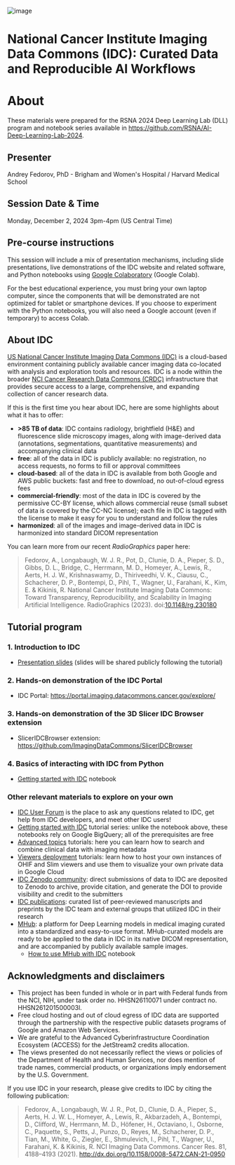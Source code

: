 ![image](https://github.com/ImagingDataCommons/IDC-Tutorials/releases/download/0.20.0/2024RSNA-DLL-IDC_header.png)

# **National Cancer Institute Imaging Data Commons (IDC)**: Curated Data and Reproducible AI Workflows

# About

These materials were prepared for the RSNA 2024 Deep Learning Lab (DLL) program and notebook series available in https://github.com/RSNA/AI-Deep-Learning-Lab-2024.

## Presenter
Andrey Fedorov, PhD - Brigham and Women's Hospital / Harvard Medical School

## Session Date & Time
Monday, December 2, 2024 3pm-4pm (US Central Time)

## Pre-course instructions

This session will include a mix of presentation mechanisms, including slide presentations, live demonstrations of the IDC website and related software, and Python notebooks using [Google Colaboratory](https://colab.research.google.com/) (Google Colab).

For the best educational experience, you must bring your own laptop computer, since the components that will be demonstrated are not optimized for tablet or smartphone devices. If you choose to experiment with the Python notebooks, you will also need a Google account (even if temporary) to access Colab.

## About IDC

[US National Cancer Institute Imaging Data Commons (IDC)](https://imaging.datacommons.cancer.gov) is a cloud-based environment containing publicly available cancer imaging data co-located with analysis and exploration tools and resources. IDC is a node within the broader [NCI Cancer Research Data Commons (CRDC)](https://datacommons.cancer.gov) infrastructure that provides secure access to a large, comprehensive, and expanding collection of cancer research data.

If this is the first time you hear about IDC, here are some highlights about what it has to offer:

* **>85 TB of data**: IDC contains radiology, brightfield (H&E) and fluorescence slide microscopy images, along with image-derived data (annotations, segmentations, quantitative measurements) and accompanying clinical data
* **free**: all of the data in IDC is publicly available: no registration, no access requests, no forms to fill or approval committees
* **cloud-based**: all of the data in IDC is available from both Google and AWS public buckets: fast and free to download, no out-of-cloud egress fees
* **commercial-friendly**: most of the data in IDC is covered by the permissive CC-BY license, which allows commercial reuse (small subset of data is covered by the CC-NC license); each file in IDC is tagged with the license to make it easy for you to understand and follow the rules
* **harmonized**: all of the images and image-derived data in IDC is harmonized into standard DICOM representation

You can learn more from our recent _RadioGraphics_ paper here:
> Fedorov, A., Longabaugh, W. J. R., Pot, D., Clunie, D. A., Pieper, S. D., Gibbs, D. L., Bridge, C., Herrmann, M. D., Homeyer, A., Lewis, R., Aerts, H. J. W., Krishnaswamy, D., Thiriveedhi, V. K., Ciausu, C., Schacherer, D. P., Bontempi, D., Pihl, T., Wagner, U., Farahani, K., Kim, E. & Kikinis, R. National Cancer Institute Imaging Data Commons: Toward Transparency, Reproducibility, and Scalability in Imaging Artificial Intelligence. RadioGraphics (2023). doi:[10.1148/rg.230180](https://doi.org/10.1148/rg.230180)

## Tutorial program

### 1. Introduction to IDC 

* [Presentation slides](https://tinyurl.com/idc-rsna24) (slides will be shared publicly following the tutorial)


### 2. Hands-on demonstration of the IDC Portal

* IDC Portal: https://portal.imaging.datacommons.cancer.gov/explore/

### 3. Hands-on demonstration of the 3D Slicer IDC Browser extension

* SlicerIDCBrowser extension: https://github.com/ImagingDataCommons/SlicerIDCBrowser

### 4. Basics of interacting with IDC from Python

* [Getting started with IDC](https://github.com/ImagingDataCommons/IDC-Tutorials/blob/master/notebooks/labs/idc_rsna2024.ipynb) notebook

### Other relevant materials to explore on your own

* [IDC User Forum](https://discourse.canceridc.dev) is the place to ask any questions related to IDC, get help from IDC developers, and meet other IDC users!
* [Getting started with IDC](https://github.com/ImagingDataCommons/IDC-Tutorials/tree/master/notebooks/getting_started) tutorial series: unlike the notebook above, these notebooks rely on Google BigQuery; all of the prerequisites are free
* [Advanced topics](https://github.com/ImagingDataCommons/IDC-Tutorials/tree/master/notebooks/advanced_topics) tutorials: here you can learn how to search and combine clinical data with imaging metadata
* [Viewers deployment](https://github.com/ImagingDataCommons/IDC-Tutorials/tree/master/notebooks/viewers_deployment) tutorials: learn how to host your own instances of OHIF and Slim viewers and use them to visualize your own private data in Google Cloud
* [IDC Zenodo community](https://zenodo.org/communities/nci-idc): direct submissions of data to IDC are deposited to Zenodo to archive, provide citation, and generate the DOI to provide visibility and credit to the submitters
* [IDC publications](https://learn.canceridc.dev/publications): curated list of peer-reviewed manuscripts and preprints by the IDC team and external groups that utilized IDC in their research
* [MHub](https://mhub.ai/): a platform for Deep Learning models in medical imaging curated into a standardized and easy-to-use format. MHub-curated models are ready to be applied to the data in IDC in its native DICOM representation, and are accompanied by publicly available sample images. 
   * [How to use MHub with IDC](https://github.com/ImagingDataCommons/IDC-Tutorials/blob/master/notebooks/labs/idc_mhub_miccai23.ipynb) notebook


## Acknowledgments and disclaimers

* This project has been funded in whole or in part with Federal funds from the NCI, NIH, under task order no. HHSN26110071 under contract no. HHSN261201500003l.
* Free cloud hosting and out of cloud egress of IDC data are supported through the partnership with the respective public datasets programs of Google and Amazon Web Services.
* We are grateful to the Advanced Cyberinfrastructure Coordination Ecosystem (ACCESS) for the JetStream2 credits allocation.
* The views presented do not necessarily reflect the views or policies of the Department of Health and Human Services, nor does mention of trade names, commercial products, or organizations imply endorsement by the U.S. Government.


If you use IDC in your research, please give credits to IDC by citing the following publication:

> Fedorov, A., Longabaugh, W. J. R., Pot, D., Clunie, D. A., Pieper, S., Aerts, H. J. W. L., Homeyer, A., Lewis, R., Akbarzadeh, A., Bontempi, D., Clifford, W., Herrmann, M. D., Höfener, H., Octaviano, I., Osborne, C., Paquette, S., Petts, J., Punzo, D., Reyes, M., Schacherer, D. P., Tian, M., White, G., Ziegler, E., Shmulevich, I., Pihl, T., Wagner, U., Farahani, K. & Kikinis, R. NCI Imaging Data Commons. Cancer Res. 81, 4188–4193 (2021). http://dx.doi.org/10.1158/0008-5472.CAN-21-0950
